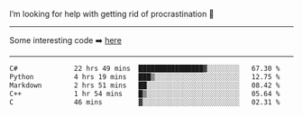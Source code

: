 I’m looking for help with getting rid of procrastination 🤔

-----

Some interesting code :arrow_right: [here](https://github.com/zhen8838/playground)

-----

<!--START_SECTION:waka-->

```txt
C#              22 hrs 49 mins  ████████████████▓░░░░░░░░   67.30 %
Python          4 hrs 19 mins   ███▒░░░░░░░░░░░░░░░░░░░░░   12.75 %
Markdown        2 hrs 51 mins   ██░░░░░░░░░░░░░░░░░░░░░░░   08.42 %
C++             1 hr 54 mins    █▒░░░░░░░░░░░░░░░░░░░░░░░   05.64 %
C               46 mins         ▓░░░░░░░░░░░░░░░░░░░░░░░░   02.31 %
```

<!--END_SECTION:waka-->

<!--
**zhen8838/zhen8838** is a ✨ _special_ ✨ repository because its `README.md` (this file) appears on your GitHub profile.

Here are some ideas to get you started:

- 🔭 I’m currently working on ...
- 🌱 I’m currently learning ...
- 👯 I’m looking to collaborate on ...
 ...
- 💬 Ask me about ...
- 📫 How to reach me: ...
- 😄 Pronouns: ...
- ⚡ Fun fact: ...
-->
